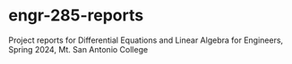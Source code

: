 # engr-285-reports
Project reports for Differential Equations and Linear Algebra for Engineers, Spring 2024, Mt. San Antonio College
